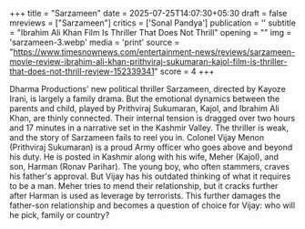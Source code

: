 +++
title = "Sarzameen"
date = 2025-07-25T14:07:30+05:30
draft = false
mreviews = ["Sarzameen"]
critics = ['Sonal Pandya']
publication = ''
subtitle = "Ibrahim Ali Khan Film Is Thriller That Does Not Thrill"
opening = ""
img = 'sarzameen-3.webp'
media = 'print'
source = "https://www.timesnownews.com/entertainment-news/reviews/sarzameen-movie-review-ibrahim-ali-khan-prithviraj-sukumaran-kajol-film-is-thriller-that-does-not-thrill-review-152339341"
score = 4
+++

Dharma Productions' new political thriller Sarzameen, directed by Kayoze Irani, is largely a family drama. But the emotional dynamics between the parents and child, played by Prithviraj Sukumaran, Kajol, and Ibrahim Ali Khan, are thinly connected. Their internal tension is dragged over two hours and 17 minutes in a narrative set in the Kashmir Valley. The thriller is weak, and the story of Sarzameen fails to reel you in. Colonel Vijay Menon (Prithviraj Sukumaran) is a proud Army officer who goes above and beyond his duty. He is posted in Kashmir along with his wife, Meher (Kajol), and son, Harman (Ronav Parihar). The young boy, who often stammers, craves his father's approval. But Vijay has his outdated thinking of what it requires to be a man. Meher tries to mend their relationship, but it cracks further after Harman is used as leverage by terrorists. This further damages the father-son relationship and becomes a question of choice for Vijay: who will he pick, family or country?
